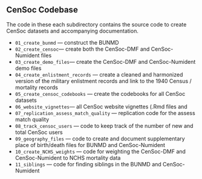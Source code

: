 ## CenSoc Codebase 

The code in these each subdirectory contains the source code to create CenSoc datasets and accompanying documentation. 


- `01_create_bunmd` — construct the BUNMD 
- `02_create_censoc`— create both the CenSoc-DMF and CenSoc-Numident files  
- `03_create_demo_files`— create the CenSoc-DMF and CenSoc-Numident demo files 
- `04_create_enlistment_records` — create a cleaned and harmonized version of the military enlistment records and link to the 1940 Census / mortality records
- `05_create_censoc_codebooks` — create the codebooks for all CenSoc datasets 
- `06_website_vignettes`— all CenSoc website vignettes (.Rmd files and 
- `07_replication_assess_match_quality` — replication code for the assess match quality 
- `08_track_censoc_users` — code to keep track of the number of new and total CenSoc users
- `09_geography_files` — code to create and document supplementary place of birth/death files for BUNMD and CenSoc-Numident
- `10_create_NCHS_weights` — code for weighting the CenSoc-DMF and CenSoc-Numident to NCHS mortality data
- `11_siblings` — code for finding siblings in the BUNMD and CenSoc-Numident
